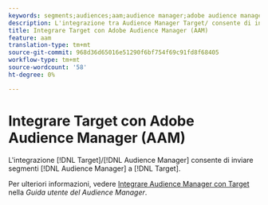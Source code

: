 ```yaml
---
keywords: segments;audiences;aam;audience manager;adobe audience manager;integrate;integration
description: L'integrazione tra Audience Manager Target/ consente di inviare  segmenti di Audience Manager  Adobe Target
title: Integrare Target con Adobe Audience Manager (AAM)
feature: aam
translation-type: tm+mt
source-git-commit: 968d36d65016e51290f6bf754f69c91fd8f68405
workflow-type: tm+mt
source-wordcount: '58'
ht-degree: 0%

---
```



# Integrare Target con Adobe Audience Manager (AAM)

L&#39;integrazione [!DNL Target]/[!DNL Audience Manager] consente di inviare segmenti [!DNL Audience Manager] a [!DNL Target].

Per ulteriori informazioni, vedere [Integrare  Audience Manager con Target](https://experienceleague.adobe.com/docs/audience-manager/user-guide/implementation-integration-guides/integration-other-solutions/aam-target-integration.html) nella *Guida utente del Audience Manager*.
